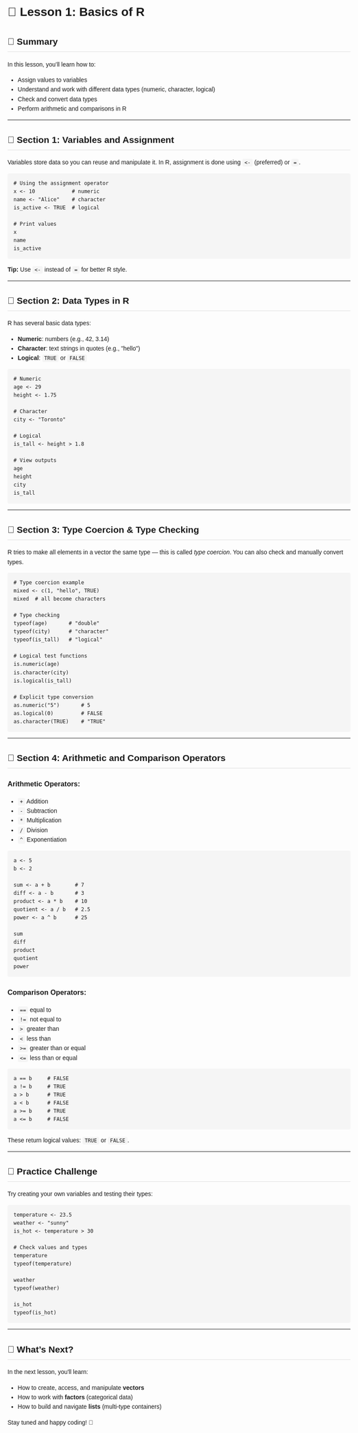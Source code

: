 <!DOCTYPE html>
<html lang="en">
<head>
  <meta charset="UTF-8">
  <title>🧮 Lesson 1: Basics of R</title>
  <style>
    body {
      font-family: sans-serif;
      line-height: 1.6;
      max-width: 800px;
      margin: auto;
      padding: 2em;
    }
    code {
      background-color: #f5f5f5;
      padding: 2px 5px;
      border-radius: 4px;
    }
    pre {
      background-color: #f5f5f5;
      padding: 1em;
      border-radius: 4px;
      overflow-x: auto;
    }
    h2 {
      border-bottom: 1px solid #ddd;
      padding-bottom: 0.3em;
    }
  </style>
</head>
<body>

<h1>🧮 Lesson 1: Basics of R</h1>

<h2>🔹 Summary</h2>
<p>In this lesson, you’ll learn how to:</p>
<ul>
  <li>Assign values to variables</li>
  <li>Understand and work with different data types (numeric, character, logical)</li>
  <li>Check and convert data types</li>
  <li>Perform arithmetic and comparisons in R</li>
</ul>

<hr>

<h2>📘 Section 1: Variables and Assignment</h2>
<p>Variables store data so you can reuse and manipulate it. In R, assignment is done using <code>&lt;-</code> (preferred) or <code>=</code>.</p>

<pre><code># Using the assignment operator
x &lt;- 10            # numeric
name &lt;- "Alice"    # character
is_active &lt;- TRUE  # logical

# Print values
x
name
is_active
</code></pre>

<p><strong>Tip:</strong> Use <code>&lt;-</code> instead of <code>=</code> for better R style.</p>

<hr>

<h2>📘 Section 2: Data Types in R</h2>
<p>R has several basic data types:</p>
<ul>
  <li><strong>Numeric</strong>: numbers (e.g., 42, 3.14)</li>
  <li><strong>Character</strong>: text strings in quotes (e.g., "hello")</li>
  <li><strong>Logical</strong>: <code>TRUE</code> or <code>FALSE</code></li>
</ul>

<pre><code># Numeric
age &lt;- 29
height &lt;- 1.75

# Character
city &lt;- "Toronto"

# Logical
is_tall &lt;- height &gt; 1.8

# View outputs
age
height
city
is_tall
</code></pre>

<hr>

<h2>📘 Section 3: Type Coercion &amp; Type Checking</h2>
<p>R tries to make all elements in a vector the same type — this is called <em>type coercion</em>. You can also check and manually convert types.</p>

<pre><code># Type coercion example
mixed &lt;- c(1, "hello", TRUE)
mixed  # all become characters

# Type checking
typeof(age)       # "double"
typeof(city)      # "character"
typeof(is_tall)   # "logical"

# Logical test functions
is.numeric(age)
is.character(city)
is.logical(is_tall)

# Explicit type conversion
as.numeric("5")       # 5
as.logical(0)         # FALSE
as.character(TRUE)    # "TRUE"
</code></pre>

<hr>

<h2>📘 Section 4: Arithmetic and Comparison Operators</h2>

<h3>Arithmetic Operators:</h3>
<ul>
  <li><code>+</code> Addition</li>
  <li><code>-</code> Subtraction</li>
  <li><code>*</code> Multiplication</li>
  <li><code>/</code> Division</li>
  <li><code>^</code> Exponentiation</li>
</ul>

<pre><code>a &lt;- 5
b &lt;- 2

sum &lt;- a + b        # 7
diff &lt;- a - b       # 3
product &lt;- a * b    # 10
quotient &lt;- a / b   # 2.5
power &lt;- a ^ b      # 25

sum
diff
product
quotient
power
</code></pre>

<h3>Comparison Operators:</h3>
<ul>
  <li><code>==</code> equal to</li>
  <li><code>!=</code> not equal to</li>
  <li><code>&gt;</code> greater than</li>
  <li><code>&lt;</code> less than</li>
  <li><code>&gt;=</code> greater than or equal</li>
  <li><code>&lt;=</code> less than or equal</li>
</ul>

<pre><code>a == b     # FALSE
a != b     # TRUE
a &gt; b      # TRUE
a &lt; b      # FALSE
a &gt;= b     # TRUE
a &lt;= b     # FALSE
</code></pre>

<p>These return logical values: <code>TRUE</code> or <code>FALSE</code>.</p>

<hr>

<h2>🧪 Practice Challenge</h2>
<p>Try creating your own variables and testing their types:</p>

<pre><code>temperature &lt;- 23.5
weather &lt;- "sunny"
is_hot &lt;- temperature &gt; 30

# Check values and types
temperature
typeof(temperature)

weather
typeof(weather)

is_hot
typeof(is_hot)
</code></pre>

<hr>

<h2>📌 What’s Next?</h2>
<p>In the next lesson, you'll learn:</p>
<ul>
  <li>How to create, access, and manipulate <strong>vectors</strong></li>
  <li>How to work with <strong>factors</strong> (categorical data)</li>
  <li>How to build and navigate <strong>lists</strong> (multi-type containers)</li>
</ul>

<p>Stay tuned and happy coding! 🚀</p>

</body>
</html>
